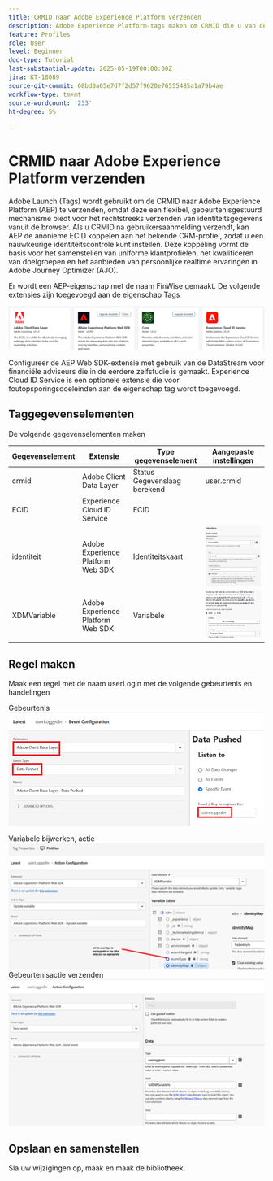 ```yaml
---
title: CRMID naar Adobe Experience Platform verzenden
description: Adobe Experience Platform-tags maken om CRMID die u van de browser hebt ontvangen, naar Adobe Experience Platform te verzenden
feature: Profiles
role: User
level: Beginner
doc-type: Tutorial
last-substantial-update: 2025-05-19T00:00:00Z
jira: KT-18089
source-git-commit: 68bd0a65e7d7f2d57f9620e76555485a1a79b4ae
workflow-type: tm+mt
source-wordcount: '233'
ht-degree: 5%

---
```


# CRMID naar Adobe Experience Platform verzenden

Adobe Launch (Tags) wordt gebruikt om de CRMID naar Adobe Experience Platform (AEP) te verzenden, omdat deze een flexibel, gebeurtenisgestuurd mechanisme biedt voor het rechtstreeks verzenden van identiteitsgegevens vanuit de browser. Als u CRMID na gebruikersaanmelding verzendt, kan AEP de anonieme ECID koppelen aan het bekende CRM-profiel, zodat u een nauwkeurige identiteitscontrole kunt instellen. Deze koppeling vormt de basis voor het samenstellen van uniforme klantprofielen, het kwalificeren van doelgroepen en het aanbieden van persoonlijke realtime ervaringen in Adobe Journey Optimizer (AJO).

Er wordt een AEP-eigenschap met de naam FinWise gemaakt. De volgende extensies zijn toegevoegd aan de eigenschap Tags

![ markeringen-uitbreidingen ](assets/tags-extensions.png)

Configureer de AEP Web SDK-extensie met gebruik van de DataStream voor financiële adviseurs die in de eerdere zelfstudie is gemaakt.
Experience Cloud ID Service is een optionele extensie die voor foutopsporingsdoeleinden aan de eigenschap tag wordt toegevoegd.

## Taggegevenselementen

De volgende gegevenselementen maken

| Gegevenselement | Extensie | Type gegevenselement | Aangepaste instellingen |
|--------------|-----------------------------------|---------------------------|----------------------------------------|
| crmid | Adobe Client Data Layer | Status Gegevenslaag berekend | user.crmid |
| ECID | Experience Cloud ID Service | ECID |                                        |
| identiteit | Adobe Experience Platform Web SDK | Identiteitskaart | ![afbeelding](assets/identity-settings.png) |
| XDMVariable | Adobe Experience Platform Web SDK | Variabele | ![afbeelding](assets/xdmvariable.png) |

## Regel maken

Maak een regel met de naam userLogin met de volgende gebeurtenis en handelingen

Gebeurtenis
![ gebeurtenis ](assets/data-pushed-event.png)

Variabele bijwerken, actie
![ update-veranderlijk ](assets/update-variable.png)
Gebeurtenisactie verzenden
![ send-event ](assets/send-event.png)

## Opslaan en samenstellen

Sla uw wijzigingen op, maak en maak de bibliotheek.

